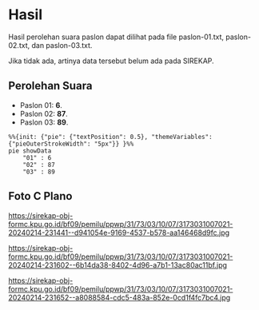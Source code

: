 # Hasil

Hasil perolehan suara paslon dapat dilihat pada file paslon-01.txt, paslon-02.txt, dan paslon-03.txt.

Jika tidak ada, artinya data tersebut belum ada pada SIREKAP.

## Perolehan Suara

 * Paslon 01: **6**.
 * Paslon 02: **87**.
 * Paslon 03: **89**.

```mermaid
%%{init: {"pie": {"textPosition": 0.5}, "themeVariables": {"pieOuterStrokeWidth": "5px"}} }%%
pie showData
    "01" : 6
    "02" : 87
    "03" : 89
```
## Foto C Plano

https://sirekap-obj-formc.kpu.go.id/bf09/pemilu/ppwp/31/73/03/10/07/3173031007021-20240214-231441--d941054e-9169-4537-b578-aa146468d9fc.jpg

https://sirekap-obj-formc.kpu.go.id/bf09/pemilu/ppwp/31/73/03/10/07/3173031007021-20240214-231602--6b14da38-8402-4d96-a7b1-13ac80ac11bf.jpg

https://sirekap-obj-formc.kpu.go.id/bf09/pemilu/ppwp/31/73/03/10/07/3173031007021-20240214-231652--a8088584-cdc5-483a-852e-0cd1f4fc7bc4.jpg
